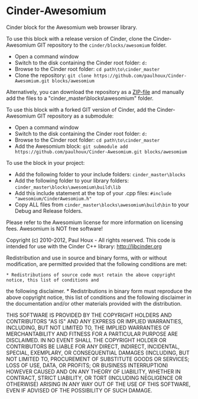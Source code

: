 Cinder-Awesomium
================

Cinder block for the Awesomium web browser library.


To use this block with a release version of Cinder, clone the Cinder-Awesomium GIT repository to the ```cinder/blocks/awesomium``` folder.
* Open a command window
* Switch to the disk containing the Cinder root folder: ```d:```
* Browse to the Cinder root folder: ```cd path\to\cinder_master```
* Clone the repository: ```git clone https://github.com/paulhoux/Cinder-Awesomium.git blocks/awesomium```

Alternatively, you can download the repository as a [ZIP-file](https://github.com/paulhoux/Cinder-Awesomium/zipball/master) and manually add the files to a "cinder_master\blocks\awesomium" folder.

To use this block with a forked GIT version of Cinder, add the Cinder-Awesomium GIT repository as a submodule:
* Open a command window
* Switch to the disk containing the Cinder root folder: ```d:```
* Browse to the Cinder root folder: ```cd path\to\cinder_master```
* Add the Awesomium block: ```git submodule add https://github.com/paulhoux/Cinder-Awesomium.git blocks/awesomium```


To use the block in your project:
* Add the following folder to your include folders: ```cinder_master\blocks```
* Add the following folder to your library folders: ```cinder_master\blocks\awesomium\build\lib```
* Add this include statement at the top of your .cpp files: ```#include "awesomium/CinderAwesomium.h"```
* Copy ALL files from ```cinder_master\blocks\awesomium\build\bin``` to your Debug and Release folders.



Please refer to the Awesomium license for more information on licensing fees. Awesomium is NOT free software!


 Copyright (c) 2010-2012, Paul Houx - All rights reserved.
 This code is intended for use with the Cinder C++ library: http://libcinder.org

 Redistribution and use in source and binary forms, with or without modification, are permitted provided that
 the following conditions are met:

    * Redistributions of source code must retain the above copyright notice, this list of conditions and
  the following disclaimer.
    * Redistributions in binary form must reproduce the above copyright notice, this list of conditions and
	the following disclaimer in the documentation and/or other materials provided with the distribution.

 THIS SOFTWARE IS PROVIDED BY THE COPYRIGHT HOLDERS AND CONTRIBUTORS "AS IS" AND ANY EXPRESS OR IMPLIED
 WARRANTIES, INCLUDING, BUT NOT LIMITED TO, THE IMPLIED WARRANTIES OF MERCHANTABILITY AND FITNESS FOR A
 PARTICULAR PURPOSE ARE DISCLAIMED. IN NO EVENT SHALL THE COPYRIGHT HOLDER OR CONTRIBUTORS BE LIABLE FOR
 ANY DIRECT, INDIRECT, INCIDENTAL, SPECIAL, EXEMPLARY, OR CONSEQUENTIAL DAMAGES (INCLUDING, BUT NOT LIMITED
 TO, PROCUREMENT OF SUBSTITUTE GOODS OR SERVICES; LOSS OF USE, DATA, OR PROFITS; OR BUSINESS INTERRUPTION)
 HOWEVER CAUSED AND ON ANY THEORY OF LIABILITY, WHETHER IN CONTRACT, STRICT LIABILITY, OR TORT (INCLUDING
 NEGLIGENCE OR OTHERWISE) ARISING IN ANY WAY OUT OF THE USE OF THIS SOFTWARE, EVEN IF ADVISED OF THE
 POSSIBILITY OF SUCH DAMAGE.
